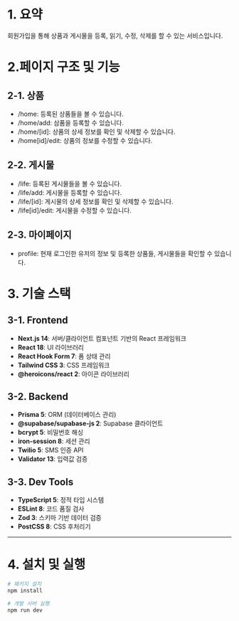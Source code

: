 # 1. 요약

회원가입을 통해 상품과 게시물을 등록, 읽기, 수정, 삭제를 할 수 있는 서비스입니다.

# 2.페이지 구조 및 기능

## 2-1. 상품

- /home: 등록된 상품들을 볼 수 있습니다.
- /home/add: 삼품을 등록할 수 있습니다.
- /home/[id]: 상품의 상세 정보를 확인 및 삭제할 수 있습니다.
- /home[id]/edit: 상품의 정보를 수정할 수 있습니다.

## 2-2. 게시물

- /life: 등록된 게시물들을 볼 수 있습니다.
- /life/add: 게시물을 등록할 수 있습니다.
- /life/[id]: 게시물의 상세 정보를 확인 및 삭제할 수 있습니다.
- /life[id]/edit: 게시물을 수정할 수 있습니다.

## 2-3. 마이페이지

- profile: 현재 로그인한 유저의 정보 및 등록한 상품들, 게시물들을 확인할 수 있습니다.

# 3. 기술 스택

## 3-1. **Frontend**

- **Next.js 14**: 서버/클라이언트 컴포넌트 기반의 React 프레임워크
- **React 18**: UI 라이브러리
- **React Hook Form 7**: 폼 상태 관리
- **Tailwind CSS 3**: CSS 프레임워크
- **@heroicons/react 2**: 아이콘 라이브러리

## 3-2. **Backend**

- **Prisma 5**: ORM (데이터베이스 관리)
- **@supabase/supabase-js 2**: Supabase 클라이언트
- **bcrypt 5**: 비밀번호 해싱
- **iron-session 8**: 세션 관리
- **Twilio 5**: SMS 인증 API
- **Validator 13**: 입력값 검증

## 3-3. **Dev Tools**

- **TypeScript 5**: 정적 타입 시스템
- **ESLint 8**: 코드 품질 검사
- **Zod 3**: 스키마 기반 데이터 검증
- **PostCSS 8**: CSS 후처리기

---

# 4. 설치 및 실행

```sh
# 패키지 설치
npm install

# 개발 서버 실행
npm run dev
```

